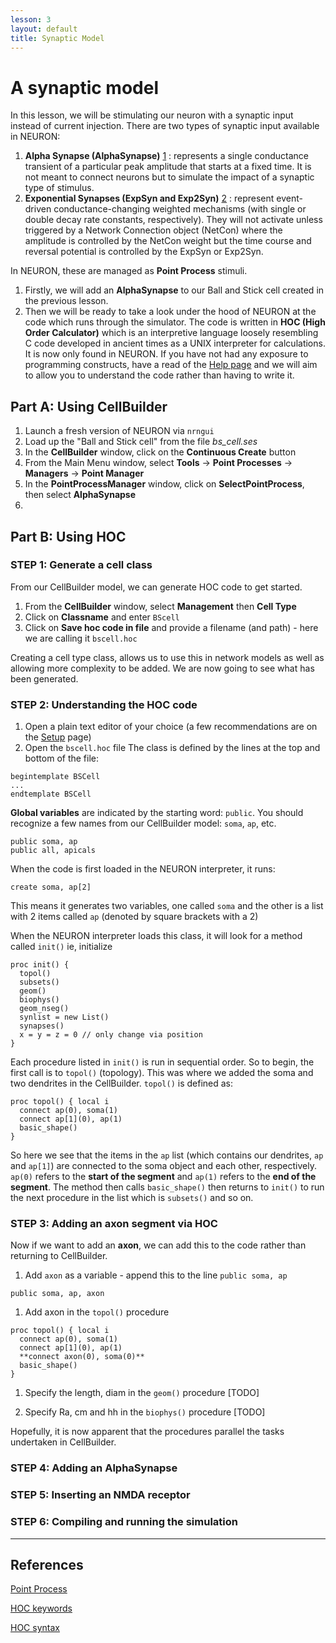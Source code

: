 ```yaml
---
lesson: 3
layout: default
title: Synaptic Model
---
```

# A synaptic model

In this lesson, we will be stimulating our neuron with a synaptic input instead of current injection.  There are two types of synaptic input available in NEURON:
1. **Alpha Synapse (AlphaSynapse)** [1] : represents a single conductance transient of a particular peak amplitude that starts at a fixed time. It is not meant to connect neurons but to simulate the impact of a synaptic type of stimulus.
1. **Exponential Synapses (ExpSyn and Exp2Syn)** [2][3] : represent event-driven conductance-changing weighted mechanisms (with single or double decay rate constants, respectively).  They will not activate unless triggered by a Network Connection object (NetCon) where the amplitude is controlled by the NetCon weight but the time course and reversal potential is controlled by the ExpSyn or Exp2Syn.

In NEURON, these are managed as **Point Process** stimuli.

1. Firstly, we will add an **AlphaSynapse** to our Ball and Stick cell created in the previous lesson.
1. Then we will be ready to take a look under the hood of NEURON at the code which runs through the simulator.  The code is written in **HOC (High Order Calculator)** which is an interpretive language loosely resembling C code developed in ancient times as a UNIX interpreter for calculations.  It is now only found in NEURON.  If you have not had any exposure to programming constructs, have a read of the [Help page](help) and we will aim to allow you to understand the code rather than having to write it.

## Part A: Using CellBuilder

1. Launch a fresh version of NEURON via `nrngui`
1. Load up the "Ball and Stick cell" from the file *bs_cell.ses*
1. In the **CellBuilder** window, click on the **Continuous Create** button
1. From the Main Menu window, select **Tools** -> **Point Processes** -> **Managers** -> **Point Manager**
1. In the **PointProcessManager** window, click on **SelectPointProcess**, then select **AlphaSynapse**
1. 

## Part B: Using HOC

### STEP 1: Generate a cell class

From our CellBuilder model, we can generate HOC code to get started.

1. From the **CellBuilder** window, select **Management** then **Cell Type**
1. Click on **Classname** and enter `BScell`
1. Click on **Save hoc code in file** and provide a filename (and path) - here we are calling it `bscell.hoc`

Creating a cell type class, allows us to use this in network models as well as allowing more complexity to be added.  We are now going to see what has been generated.

### STEP 2: Understanding the HOC code

1. Open a plain text editor of your choice (a few recommendations are on the [Setup](setup) page)
2. Open the `bscell.hoc` file
The class is defined by the lines at the top and bottom of the file:

```
begintemplate BSCell
...
endtemplate BSCell
```

**Global variables** are indicated by the starting word: `public`. You should recognize a few names from our CellBuilder model: `soma`, `ap`, etc.

```
public soma, ap
public all, apicals
```

When the code is first loaded in the NEURON interpreter, it runs:

```
create soma, ap[2]
```

This means it generates two variables, one called `soma` and the other is a list with 2 items called `ap` (denoted by square brackets with a 2)

When the NEURON interpreter loads this class, it will look for a method called `init()` ie, initialize

```
proc init() {
  topol()
  subsets()
  geom()
  biophys()
  geom_nseg()
  synlist = new List()
  synapses()
  x = y = z = 0 // only change via position
}
```

Each procedure listed in `init()` is run in sequential order.  So to begin, the first call is to `topol()` (topology). This was where we added the soma and two dendrites in the CellBuilder.  `topol()` is defined as:

```
proc topol() { local i
  connect ap(0), soma(1)
  connect ap[1](0), ap(1)
  basic_shape()
}
```

So here we see that the items in the `ap` list (which contains our dendrites, `ap` and `ap[1]`) are connected to the soma object and each other, respectively. `ap(0)` refers to the **start of the segment** and `ap(1)` refers to the **end of the segment**.  The method then calls `basic_shape()` then returns to `init()` to run the next procedure in the list which is `subsets()` and so on.

### STEP 3: Adding an axon segment via HOC

Now if we want to add an **axon**, we can add this to the code rather than returning to CellBuilder.

1. Add `axon` as a variable - append this to the line `public soma, ap`

```
public soma, ap, axon
```

1. Add axon in the `topol()` procedure

```
proc topol() { local i
  connect ap(0), soma(1)
  connect ap[1](0), ap(1)
  **connect axon(0), soma(0)**
  basic_shape()
}
```
1. Specify the length, diam in the `geom()` procedure
[TODO]

1. Specify Ra, cm and hh in the `biophys()` procedure
[TODO]

Hopefully, it is now apparent that the procedures parallel the tasks undertaken in CellBuilder.

### STEP 4: Adding an AlphaSynapse


### STEP 5: Inserting an NMDA receptor


### STEP 6: Compiling and running the simulation

--------
## References

[Point Process](https://www.neuron.yale.edu/neuron/static/docs/help/neuron/neuron/mech.html#pointprocesses)

[HOC keywords](http://www.neuron.yale.edu/neuron/static/new_doc/programming/ockeywor.html)

[HOC syntax](http://www.neuron.yale.edu/neuron/static/new_doc/programming/hocsyntax.html)

[1]:(https://www.neuron.yale.edu/neuron/static/docs/help/neuron/neuron/mech.html#AlphaSynapse)

[2]:(https://www.neuron.yale.edu/neuron/static/docs/help/neuron/neuron/mech.html#ExpSyn)

[3]:(https://www.neuron.yale.edu/neuron/static/docs/help/neuron/neuron/mech.html#Exp2Syn)
